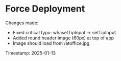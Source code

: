 # Force Deployment

Changes made:
- Fixed critical typo: whasetTipInput -> setTipInput
- Added round header image (60px) at top of app
- Image should load from /atoffice.jpg

Timestamp: 2025-01-13
